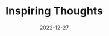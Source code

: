 ---
slug: thought-for-the-day
title: "Inspiring Thoughts"
date: 2022-12-27
excerpt: 'I am bale to love god because he givers me freedom to deny him.'
tags: [Inspiration, Motivation, Quotes, Thoughts]
---